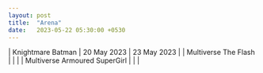 ```yaml
---
layout: post
title:  "Arena"
date:   2023-05-22 05:30:00 +0530
---
```


| Knightmare Batman | 20 May 2023 | 23 May 2023 |
| Multiverse The Flash | | |
| Multiverse Armoured SuperGirl | | |
